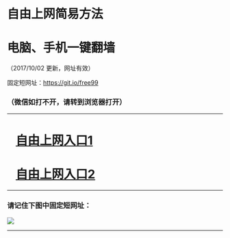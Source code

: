 ﻿# 自由上网简易方法

# 电脑、手机一键翻墙

（2017/10/02 更新，网址有效）

固定短网址：https://git.io/free99

### （微信如打不开，请转到浏览器打开）


***





# &nbsp;&nbsp; <a href="http://ft1062726703.fwtz-zhenx1001.xyz/fwqtz01.html?t=10020019485 " target="_blank">自由上网入口1</a>
# &nbsp;&nbsp; <a href="http://ft1456131517.fw-tzzhen1002.xyz/fwqtz02.html?t=1002001946 " target="_blank">自由上网入口2</a>
***

### 请记住下图中固定短网址：

<img src="https://s3-us-west-2.amazonaws.com/fwq-1001/yjfq-20170905okok.png" /> 


***

